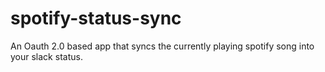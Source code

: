# spotify-status-sync
An Oauth 2.0 based app that syncs the currently playing spotify song into your slack status.
